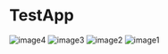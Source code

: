 # TestApp

![image4](https://user-images.githubusercontent.com/34235133/43514052-52c887ba-95a5-11e8-9ced-1748d999807d.png)
![image3](https://user-images.githubusercontent.com/34235133/43514053-5303b952-95a5-11e8-840b-d6577d6915ce.png)
![image2](https://user-images.githubusercontent.com/34235133/43514054-53369278-95a5-11e8-89ec-787601e5a9e4.png)
![image1](https://user-images.githubusercontent.com/34235133/43514056-53b386f2-95a5-11e8-95fb-9f7b705e6c0a.png)
